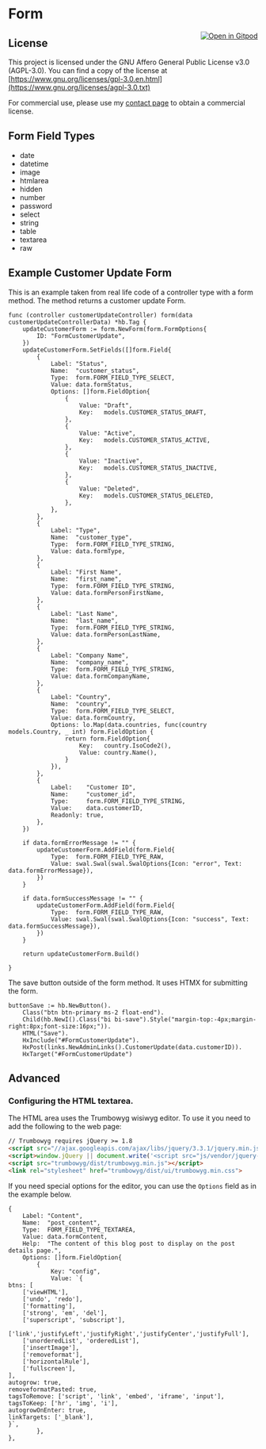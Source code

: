 # Form

<a href="https://gitpod.io/#https://github.com/gouniverse/form" target="_blank" style="float:right;"><img src="https://gitpod.io/button/open-in-gitpod.svg" alt="Open in Gitpod" loading="lazy"></a>

## License

This project is licensed under the GNU Affero General Public License v3.0 (AGPL-3.0). You can find a copy of the license at [https://www.gnu.org/licenses/gpl-3.0.en.html](https://www.gnu.org/licenses/agpl-3.0.txt)

For commercial use, please use my [contact page](https://lesichkov.co.uk/contact) to obtain a commercial license.

## Form Field Types

- date
- datetime
- image
- htmlarea
- hidden
- number
- password
- select
- string
- table
- textarea
- raw

## Example Customer Update Form

This is an example taken from real life code of a controller type with a form method. The method returns a customer update Form.

```golang
func (controller customerUpdateController) form(data customerUpdateControllerData) *hb.Tag {
	updateCustomerForm := form.NewForm(form.FormOptions{
		ID: "FormCustomerUpdate",
	})
	updateCustomerForm.SetFields([]form.Field{
		{
			Label: "Status",
			Name:  "customer_status",
			Type:  form.FORM_FIELD_TYPE_SELECT,
			Value: data.formStatus,
			Options: []form.FieldOption{
				{
					Value: "Draft",
					Key:   models.CUSTOMER_STATUS_DRAFT,
				},
				{
					Value: "Active",
					Key:   models.CUSTOMER_STATUS_ACTIVE,
				},
				{
					Value: "Inactive",
					Key:   models.CUSTOMER_STATUS_INACTIVE,
				},
				{
					Value: "Deleted",
					Key:   models.CUSTOMER_STATUS_DELETED,
				},
			},
		},
		{
			Label: "Type",
			Name:  "customer_type",
			Type:  form.FORM_FIELD_TYPE_STRING,
			Value: data.formType,
		},
		{
			Label: "First Name",
			Name:  "first_name",
			Type:  form.FORM_FIELD_TYPE_STRING,
			Value: data.formPersonFirstName,
		},
		{
			Label: "Last Name",
			Name:  "last_name",
			Type:  form.FORM_FIELD_TYPE_STRING,
			Value: data.formPersonLastName,
		},
		{
			Label: "Company Name",
			Name:  "company_name",
			Type:  form.FORM_FIELD_TYPE_STRING,
			Value: data.formCompanyName,
		},
		{
			Label: "Country",
			Name:  "country",
			Type:  form.FORM_FIELD_TYPE_SELECT,
			Value: data.formCountry,
			Options: lo.Map(data.countries, func(country models.Country, _ int) form.FieldOption {
				return form.FieldOption{
					Key:   country.IsoCode2(),
					Value: country.Name(),
				}
			}),
		},
		{
			Label:    "Customer ID",
			Name:     "customer_id",
			Type:     form.FORM_FIELD_TYPE_STRING,
			Value:    data.customerID,
			Readonly: true,
		},
	})

	if data.formErrorMessage != "" {
		updateCustomerForm.AddField(form.Field{
			Type:  form.FORM_FIELD_TYPE_RAW,
			Value: swal.Swal(swal.SwalOptions{Icon: "error", Text: data.formErrorMessage}),
		})
	}

	if data.formSuccessMessage != "" {
		updateCustomerForm.AddField(form.Field{
			Type:  form.FORM_FIELD_TYPE_RAW,
			Value: swal.Swal(swal.SwalOptions{Icon: "success", Text: data.formSuccessMessage}),
		})
	}

	return updateCustomerForm.Build()

}
```

The save button outside of the form method. It uses HTMX for submitting the form.

```golang
buttonSave := hb.NewButton().
	Class("btn btn-primary ms-2 float-end").
	Child(hb.NewI().Class("bi bi-save").Style("margin-top:-4px;margin-right:8px;font-size:16px;")).
	HTML("Save").
	HxInclude("#FormCustomerUpdate").
	HxPost(links.NewAdminLinks().CustomerUpdate(data.customerID)).
	HxTarget("#FormCustomerUpdate")
```

## Advanced

### Configuring the HTML textarea. 

The HTML area uses the Trumbowyg wisiwyg editor. To use it you need to add the following to the web page:

```html
// Trumbowyg requires jQuery >= 1.8
<script src="//ajax.googleapis.com/ajax/libs/jquery/3.3.1/jquery.min.js"></script>
<script>window.jQuery || document.write('<script src="js/vendor/jquery-3.3.1.min.js"><\/script>')</script>
<script src="trumbowyg/dist/trumbowyg.min.js"></script>
<link rel="stylesheet" href="trumbowyg/dist/ui/trumbowyg.min.css">
```

If you need special options
for the editor, you can use the `Options` field as in the example below.

```golang
{
	Label: "Content",
	Name:  "post_content",
	Type:  FORM_FIELD_TYPE_TEXTAREA,
	Value: data.formContent,
	Help:  "The content of this blog post to display on the post details page.",
	Options: []form.FieldOption{
		{
			Key: "config",
			Value: `{
btns: [
	['viewHTML'],
	['undo', 'redo'],
	['formatting'],
	['strong', 'em', 'del'],
	['superscript', 'subscript'],
	['link','justifyLeft','justifyRight','justifyCenter','justifyFull'],
	['unorderedList', 'orderedList'],
	['insertImage'],
	['removeformat'],
	['horizontalRule'],
	['fullscreen'],
],
autogrow: true,
removeformatPasted: true,
tagsToRemove: ['script', 'link', 'embed', 'iframe', 'input'],
tagsToKeep: ['hr', 'img', 'i'],
autogrowOnEnter: true,
linkTargets: ['_blank'],
}`,
		},
},
```
